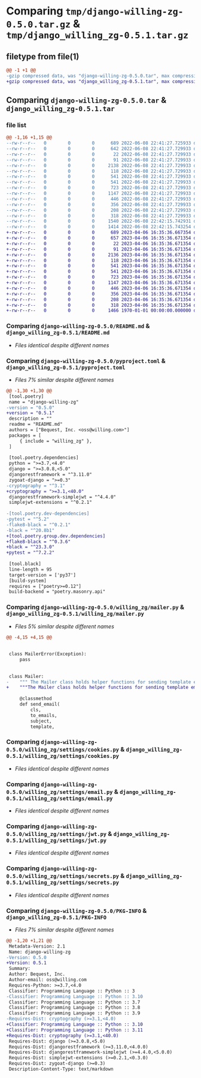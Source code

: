 # Comparing `tmp/django-willing-zg-0.5.0.tar.gz` & `tmp/django_willing_zg-0.5.1.tar.gz`

## filetype from file(1)

```diff
@@ -1 +1 @@
-gzip compressed data, was "django-willing-zg-0.5.0.tar", max compression
+gzip compressed data, was "django_willing_zg-0.5.1.tar", max compression
```

## Comparing `django-willing-zg-0.5.0.tar` & `django_willing_zg-0.5.1.tar`

### file list

```diff
@@ -1,16 +1,15 @@
--rw-r--r--   0        0        0      689 2022-06-08 22:41:27.725933 django-willing-zg-0.5.0/README.md
--rw-r--r--   0        0        0      642 2022-06-08 22:41:27.729933 django-willing-zg-0.5.0/pyproject.toml
--rw-r--r--   0        0        0       22 2022-06-08 22:41:27.729933 django-willing-zg-0.5.0/willing_zg/__init__.py
--rw-r--r--   0        0        0       91 2022-06-08 22:41:27.729933 django-willing-zg-0.5.0/willing_zg/apps.py
--rw-r--r--   0        0        0     2138 2022-06-08 22:41:27.729933 django-willing-zg-0.5.0/willing_zg/mailer.py
--rw-r--r--   0        0        0      118 2022-06-08 22:41:27.729933 django-willing-zg-0.5.0/willing_zg/settings/__init__.py
--rw-r--r--   0        0        0      541 2022-06-08 22:41:27.729933 django-willing-zg-0.5.0/willing_zg/settings/cookies.py
--rw-r--r--   0        0        0      541 2022-06-08 22:41:27.729933 django-willing-zg-0.5.0/willing_zg/settings/email.py
--rw-r--r--   0        0        0      723 2022-06-08 22:41:27.729933 django-willing-zg-0.5.0/willing_zg/settings/jwt.py
--rw-r--r--   0        0        0     1147 2022-06-08 22:41:27.729933 django-willing-zg-0.5.0/willing_zg/settings/secrets.py
--rw-r--r--   0        0        0      446 2022-06-08 22:41:27.729933 django-willing-zg-0.5.0/willing_zg/templates/email/mlp_transactional_email.html
--rw-r--r--   0        0        0      356 2022-06-08 22:41:27.729933 django-willing-zg-0.5.0/willing_zg/templates/email/mlp_transactional_email.txt
--rw-r--r--   0        0        0      208 2022-06-08 22:41:27.729933 django-willing-zg-0.5.0/willing_zg/urls.py
--rw-r--r--   0        0        0      318 2022-06-08 22:41:27.729933 django-willing-zg-0.5.0/willing_zg/views.py
--rw-r--r--   0        0        0     1540 2022-06-08 22:42:15.742931 django-willing-zg-0.5.0/setup.py
--rw-r--r--   0        0        0     1414 2022-06-08 22:42:15.743254 django-willing-zg-0.5.0/PKG-INFO
+-rw-r--r--   0        0        0      689 2023-04-06 16:35:36.667354 django_willing_zg-0.5.1/README.md
+-rw-r--r--   0        0        0      657 2023-04-06 16:35:36.671354 django_willing_zg-0.5.1/pyproject.toml
+-rw-r--r--   0        0        0       22 2023-04-06 16:35:36.671354 django_willing_zg-0.5.1/willing_zg/__init__.py
+-rw-r--r--   0        0        0       91 2023-04-06 16:35:36.671354 django_willing_zg-0.5.1/willing_zg/apps.py
+-rw-r--r--   0        0        0     2136 2023-04-06 16:35:36.671354 django_willing_zg-0.5.1/willing_zg/mailer.py
+-rw-r--r--   0        0        0      118 2023-04-06 16:35:36.671354 django_willing_zg-0.5.1/willing_zg/settings/__init__.py
+-rw-r--r--   0        0        0      541 2023-04-06 16:35:36.671354 django_willing_zg-0.5.1/willing_zg/settings/cookies.py
+-rw-r--r--   0        0        0      541 2023-04-06 16:35:36.671354 django_willing_zg-0.5.1/willing_zg/settings/email.py
+-rw-r--r--   0        0        0      723 2023-04-06 16:35:36.671354 django_willing_zg-0.5.1/willing_zg/settings/jwt.py
+-rw-r--r--   0        0        0     1147 2023-04-06 16:35:36.671354 django_willing_zg-0.5.1/willing_zg/settings/secrets.py
+-rw-r--r--   0        0        0      446 2023-04-06 16:35:36.671354 django_willing_zg-0.5.1/willing_zg/templates/email/mlp_transactional_email.html
+-rw-r--r--   0        0        0      356 2023-04-06 16:35:36.671354 django_willing_zg-0.5.1/willing_zg/templates/email/mlp_transactional_email.txt
+-rw-r--r--   0        0        0      208 2023-04-06 16:35:36.671354 django_willing_zg-0.5.1/willing_zg/urls.py
+-rw-r--r--   0        0        0      318 2023-04-06 16:35:36.671354 django_willing_zg-0.5.1/willing_zg/views.py
+-rw-r--r--   0        0        0     1466 1970-01-01 00:00:00.000000 django_willing_zg-0.5.1/PKG-INFO
```

### Comparing `django-willing-zg-0.5.0/README.md` & `django_willing_zg-0.5.1/README.md`

 * *Files identical despite different names*

### Comparing `django-willing-zg-0.5.0/pyproject.toml` & `django_willing_zg-0.5.1/pyproject.toml`

 * *Files 7% similar despite different names*

```diff
@@ -1,30 +1,30 @@
 [tool.poetry]
 name = "django-willing-zg"
-version = "0.5.0"
+version = "0.5.1"
 description = ""
 readme = "README.md"
 authors = ["Bequest, Inc. <oss@willing.com>"]
 packages = [
     { include = "willing_zg" },
 ]
 
 [tool.poetry.dependencies]
 python = ">=3.7,<4.0"
 django = ">=3.0.8,<5.0"
 djangorestframework = "^3.11.0"
 zygoat-django = ">=0.3"
-cryptography = "^3.1"
+cryptography = ">=3.1,<40.0"
 djangorestframework-simplejwt = "^4.4.0"
 simplejwt-extensions = "^0.2.1"
 
-[tool.poetry.dev-dependencies]
-pytest = "^5.2"
-flake8-black = "^0.2.1"
-black = "^20.8b1"
+[tool.poetry.group.dev.dependencies]
+flake8-black = "^0.3.6"
+black = "^23.3.0"
+pytest = "^7.2.2"
 
 [tool.black]
 line-length = 95
 target-version = ['py37']
 [build-system]
 requires = ["poetry>=0.12"]
 build-backend = "poetry.masonry.api"
```

### Comparing `django-willing-zg-0.5.0/willing_zg/mailer.py` & `django_willing_zg-0.5.1/willing_zg/mailer.py`

 * *Files 5% similar despite different names*

```diff
@@ -4,15 +4,15 @@
 
 
 class MailerError(Exception):
     pass
 
 
 class Mailer:
-    """ The Mailer class holds helper functions for sending template emails """
+    """The Mailer class holds helper functions for sending template emails"""
 
     @classmethod
     def send_email(
         cls,
         to_emails,
         subject,
         template,
```

### Comparing `django-willing-zg-0.5.0/willing_zg/settings/cookies.py` & `django_willing_zg-0.5.1/willing_zg/settings/cookies.py`

 * *Files identical despite different names*

### Comparing `django-willing-zg-0.5.0/willing_zg/settings/email.py` & `django_willing_zg-0.5.1/willing_zg/settings/email.py`

 * *Files identical despite different names*

### Comparing `django-willing-zg-0.5.0/willing_zg/settings/jwt.py` & `django_willing_zg-0.5.1/willing_zg/settings/jwt.py`

 * *Files identical despite different names*

### Comparing `django-willing-zg-0.5.0/willing_zg/settings/secrets.py` & `django_willing_zg-0.5.1/willing_zg/settings/secrets.py`

 * *Files identical despite different names*

### Comparing `django-willing-zg-0.5.0/PKG-INFO` & `django_willing_zg-0.5.1/PKG-INFO`

 * *Files 7% similar despite different names*

```diff
@@ -1,20 +1,21 @@
 Metadata-Version: 2.1
 Name: django-willing-zg
-Version: 0.5.0
+Version: 0.5.1
 Summary: 
 Author: Bequest, Inc.
 Author-email: oss@willing.com
 Requires-Python: >=3.7,<4.0
 Classifier: Programming Language :: Python :: 3
-Classifier: Programming Language :: Python :: 3.10
 Classifier: Programming Language :: Python :: 3.7
 Classifier: Programming Language :: Python :: 3.8
 Classifier: Programming Language :: Python :: 3.9
-Requires-Dist: cryptography (>=3.1,<4.0)
+Classifier: Programming Language :: Python :: 3.10
+Classifier: Programming Language :: Python :: 3.11
+Requires-Dist: cryptography (>=3.1,<40.0)
 Requires-Dist: django (>=3.0.8,<5.0)
 Requires-Dist: djangorestframework (>=3.11.0,<4.0.0)
 Requires-Dist: djangorestframework-simplejwt (>=4.4.0,<5.0.0)
 Requires-Dist: simplejwt-extensions (>=0.2.1,<0.3.0)
 Requires-Dist: zygoat-django (>=0.3)
 Description-Content-Type: text/markdown
```


